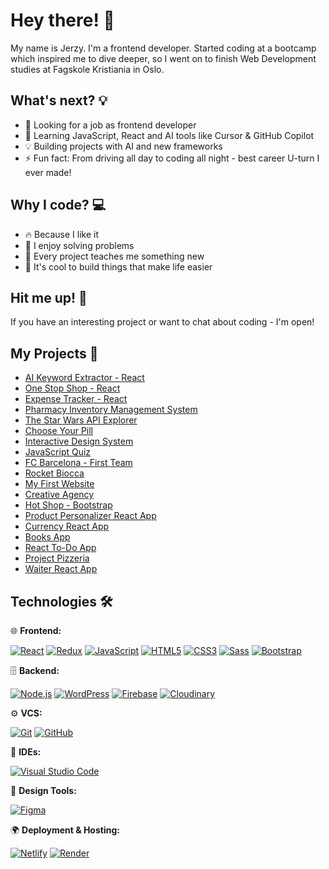 # Hey there! 👋
My name is Jerzy. I'm a frontend developer.
Started coding at a bootcamp which inspired me to dive deeper, so I went on to finish Web Development studies at Fagskole Kristiania in Oslo.

## What's next? 💡
- 🚀 Looking for a job as frontend developer
- 🌱 Learning JavaScript, React and AI tools like Cursor & GitHub Copilot
- 💡 Building projects with AI and new frameworks
- ⚡ Fun fact: From driving all day to coding all night - best career U-turn I ever made!

## Why I code? 💻
- 🔥 Because I like it
- 🧠 I enjoy solving problems
- 🌟 Every project teaches me something new
- 💪 It's cool to build things that make life easier

## Hit me up! 🤝
If you have an interesting project or want to chat about coding - I'm open!

## My Projects 🚀

- [AI Keyword Extractor - React](https://ai-keyword-extractor-react.netlify.app/)
- [One Stop Shop - React](https://one-stop-shop-react.netlify.app/)
- [Expense Tracker - React](https://expense-tracker-ra.netlify.app/)
- [Pharmacy Inventory Management System](https://pharmacy-inventory-system.netlify.app//)
- [The Star Wars API Explorer](https://star-wars-api-explorer.netlify.app/)
- [Choose Your Pill](https://choose-your-pill.netlify.app/)
- [Interactive Design System](https://interactive-design-system.netlify.app/)
- [JavaScript Quiz](https://javascript-quiz-js.netlify.app/)
- [FC Barcelona - First Team](https://fc-barcelona-demo.netlify.app/)
- [Rocket Biocca](https://rocket-biocca-demo.netlify.app/)
- [My First Website](https://my-first-webside.netlify.app/)
- [Creative Agency](https://creative-agency-studio.netlify.app/)
- [Hot Shop - Bootstrap](https://hot-shop.netlify.app/)
- [Product Personalizer React App](https://product-personalizer.netlify.app/)
- [Currency React App](https://currency-react-app.netlify.app/)
- [Books App](https://my-first-books-app.netlify.app/)
- [React To-Do App](https://my-first-react-to-do-app.netlify.app/)
- [Project Pizzeria](https://my-project-pizzeria.netlify.app/#/home)  
- [Waiter React App](https://waiter-react-app.netlify.app/#/home)

## Technologies 🛠

🌐 **Frontend:**

[![React](https://img.shields.io/badge/-React-61DAFB?logo=react&logoColor=white)](https://reactjs.org/)
[![Redux](https://img.shields.io/badge/-Redux-764ABC?logo=redux&logoColor=white)](https://redux.js.org/)
[![JavaScript](https://img.shields.io/badge/-JavaScript-F7DF1E?logo=javascript&logoColor=black)](https://developer.mozilla.org/en-US/docs/Web/JavaScript)
[![HTML5](https://img.shields.io/badge/-HTML5-E34F26?logo=html5&logoColor=white)](https://html.spec.whatwg.org/)
[![CSS3](https://img.shields.io/badge/-CSS3-1572B6?logo=css3&logoColor=white)](https://www.w3.org/Style/CSS/)
[![Sass](https://img.shields.io/badge/-Sass-CC6699?logo=sass&logoColor=white)](https://sass-lang.com/)
[![Bootstrap](https://img.shields.io/badge/-Bootstrap-7952B3?logo=bootstrap&logoColor=white)](https://getbootstrap.com/)

🗄 **Backend:**

[![Node.js](https://img.shields.io/badge/-Node.js-339933?logo=node.js&logoColor=white)](https://nodejs.org/)
[![WordPress](https://img.shields.io/badge/-WordPress-21759B?logo=wordpress&logoColor=white)](https://wordpress.org/)
[![Firebase](https://img.shields.io/badge/-Firebase-FFCA28?logo=firebase&logoColor=black)](https://firebase.google.com/)
[![Cloudinary](https://img.shields.io/badge/-Cloudinary-3448C5?logo=cloudinary&logoColor=white)](https://cloudinary.com/)

⚙️ **VCS:**

[![Git](https://img.shields.io/badge/-Git-F05032?logo=git&logoColor=white)](https://git-scm.com/)
[![GitHub](https://img.shields.io/badge/-GitHub-181717?logo=github&logoColor=white)](https://github.com/)

🔧 **IDEs:**

[![Visual Studio Code](https://img.shields.io/badge/-Visual%20Studio%20Code-007ACC?logo=visualstudiocode&logoColor=white)](https://code.visualstudio.com/)

🎨 **Design Tools:**

[![Figma](https://img.shields.io/badge/-Figma-F24E1E?logo=figma&logoColor=white)](https://www.figma.com/)

🌍 **Deployment & Hosting:**

[![Netlify](https://img.shields.io/badge/-Netlify-00C7B7?logo=netlify&logoColor=white)](https://www.netlify.com/)
[![Render](https://img.shields.io/badge/-Render-46E3B7?logo=render&logoColor=white)](https://render.com/)

